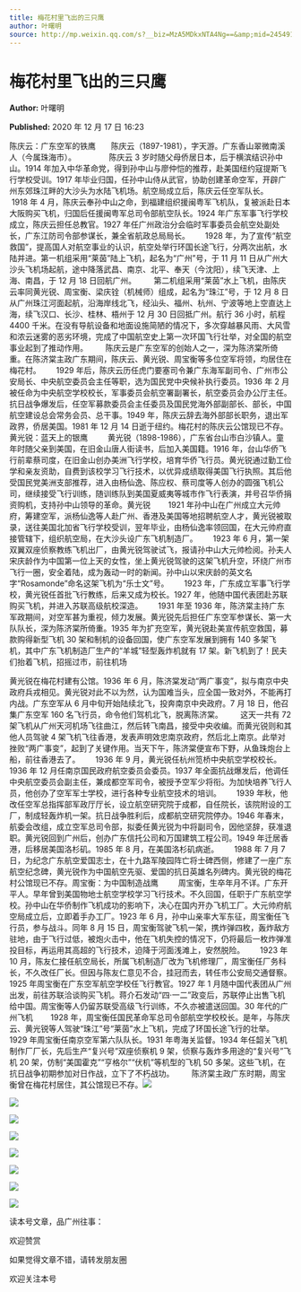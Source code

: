 ```yaml
---
title: 梅花村里飞出的三只鹰
author: 叶曙明
source: http://mp.weixin.qq.com/s?__biz=MzA5MDkxNTA4Ng==&amp;mid=2454910435&amp;idx=1&amp;sn=724f703c1acfecd11b2516f45927d7d3&amp;chksm=87a23d82b0d5b494b9c77b883aa4b3127df00449563c863f42e58c7e2fcd9cf4beef15837111&poc_token=HJ_Do2ejHyO-wNZGG8Q1S8FdPgy1YBBEob-nUEme
---
```


# 梅花村里飞出的三只鹰

**Author:** 叶曙明

**Published:** 2020 年 12 月 17 日 16:23

陈庆云：广东空军的铁鹰       陈庆云（1897-1981），字天游。广东香山翠微南溪人（今属珠海市）。               陈庆云 3 岁时随父母侨居日本，后于横滨结识孙中山。1914 年加入中华革命党，得到孙中山与廖仲恺的推荐，赴美国纽约寇提斯飞行学校受训。1917 年毕业归国，任孙中山侍从武官，协助创建革命空军，开辟广州东郊珠江畔的大沙头为水陆飞机场。航空局成立后，陈庆云任空军队长。       1918 年 4 月，陈庆云奉孙中山之命，到福建组织援闽粤军飞机队，复被派赴日本大阪购买飞机，归国后任援闽粤军总司令部航空队长。1924 年广东军事飞行学校成立，陈庆云担任总教官。1927 年任广州政治分会临时军事委员会航空处副处长，广东江防司令部参谋长，兼全省航政总局局长。       1928 年，为了宣传“航空救国”，提高国人对航空事业的认识，航空处举行环国长途飞行，分两次出航，水陆并进。第一机组采用“莱茵”陆上飞机，起名为“广州”号，于 11 月 11 日从广州大沙头飞机场起航，途中降落武昌、南京、北平、奉天（今沈阳），续飞天津、上海、南昌，于 12 月 18 日回航广州。        第二机组采用“莱茵”水上飞机，由陈庆云率同黄光锐、周宝衡、梁庆铨（机械师）组成，起名为“珠江”号，于 12 月 8 日从广州珠江河面起航，沿海岸线北飞，经汕头、福州、杭州、宁波等地上空直达上海，续飞汉口、长沙、桂林、梧州于 12 月 30 日回抵广州。航行 36 小时，航程 4400 千米。在没有导航设备和地面设施简陋的情况下，多次穿越暴风雨、大风雪和浓云迷雾的恶劣环境，完成了中国航空史上第一次环国飞行壮举，对全国的航空事业起到了推动作用。        陈庆云是广东空军的创始人之一，深为陈济棠所倚重。在陈济棠主政广东期间，陈庆云、黄光锐、周宝衡等多位空军将领，均居住在梅花村。       1929 年后，陈庆云历任虎门要塞司令兼广东海军副司令、广州市公安局长、中央航空委员会主任等职，选为国民党中央候补执行委员。1936 年 2 月被任命为中央航空学校校长，军事委员会航空署副署长，航空委员会办公厅主任。抗日战争爆发后，任空军募款委员会主任委员及国民党海外部副部长、部长，中国航空建设总会常务会员、总干事。1949 年，陈庆云辞去海外部部长职务，退出军政界，侨居美国。1981 年 12 月 14 日逝于纽约。梅花村的陈庆云公馆现已不存。黄光锐：蓝天上的银鹰         黄光锐（1898-1986），广东省台山市白沙镇人。童年时随父亲到美国，在旧金山唐人街读书，后加入美国籍。1916 年，台山华侨飞行前辈蔡司度，在旧金山创办美洲飞行学校，培育华侨飞行员。黄光锐通过勤工俭学和亲友资助，自费到该校学习飞行技术，以优异成绩取得美国飞行执照。其后他受国民党美洲支部推荐，进入由杨仙逸、陈应权、蔡司度等人创办的圆强飞机公司，继续接受飞行训练，随训练队到美国夏威夷等城市作飞行表演，并号召华侨捐资购机，支持孙中山领导的革命。黄光锐        1921 年孙中山在广州成立大元帅府，筹建空军，派杨仙逸等人赴广州、香港及美国等地招聘航空人才，黄光锐被取录，送往美国北加省飞行学校受训，翌年毕业，由杨仙逸率领回国，在大元帅府直接管辖下，组织航空局，在大沙头设广东飞机制造厂。       1923 年 6 月，第一架双翼双座侦察教练飞机出厂，由黄光锐驾驶试飞，报请孙中山大元帅检阅。孙夫人宋庆龄作为中国第一位上天的女性，坐上黄光锐驾驶的这架飞机升空，环绕广州市飞行一圈，安全着陆，成为轰动一时的新闻。孙中山以宋庆龄的英文名字“Rosamonde”命名这架飞机为“乐士文”号。       1923 年，广东成立军事飞行学校，黄光锐任首批飞行教练，后来又成为校长。1927 年，他随中国代表团赴苏联购买飞机，并进入苏联高级航校深造。       1931 年至 1936 年，陈济棠主持广东军政期间，对空军甚为重视，倾力发展。黄光锐先后担任广东空军参谋长、第一大队队长，深为陈济棠所倚重。1935 年为扩充空军，黄光锐赴美宣传航空救国，募款购得新型飞机 30 架和制机的设备回国，使广东空军发展到拥有 140 多架飞机，其中广东飞机制造厂生产的“羊城”轻型轰炸机就有 17 架。新飞机到了！民夫们抬着飞机，招摇过市，前往机场

黄光锐在梅花村建有公馆。1936 年 6 月，陈济棠发动“两广事变”，拟与南京中央政府兵戎相见。黄光锐对此不以为然，认为国难当头，应全国一致对外，不能再打内战。广东空军从 6 月中旬开始陆续北飞，投奔南京中央政府。7 月 18 日，他召集广东空军 160 名飞行员，命令他们驾机北飞，脱离陈济棠。        这天一共有 72 架飞机从广州天河机场飞往曲江，然后转飞南昌，接受中央收编。而黄光锐则和其他人员驾驶 4 架飞机飞往香港，发表声明效忠南京政府，然后北上南京。此举对挫败“两广事变”，起到了关键作用。当天下午，陈济棠便宣布下野，从鱼珠炮台上船，前往香港去了。       1936 年 9 月，黄光锐任杭州笕桥中央航空学校校长。1936 年 12 月任南京国民政府航空委员会委员。1937 年全面抗战爆发后，他调任中央航空委员会副主任，兼成都空军司令，被授予空军少将衔。为加快培养飞行人员，他创办了空军军士学校，进行各种专业航空技术的培训。       1939 年秋，他改任空军总指挥部军政厅厅长，设立航空研究院于成都，自任院长，该院附设的工厂，制成轻轰炸机一架。抗日战争胜利后，成都航空研究院停办。1946 年春末，航委会改组，成立空军总司令部，拟委任黄光锐为中将副司令，因他坚辞，获准退职。黄光锐回到广州后，创办广东信托公司和万国建筑工程公司。1949 年迁居香港，后移居美国洛杉矶。1985 年 8 月，在美国洛杉矶病逝。       1988 年 7 月 7 日，为纪念广东航空爱国志士，在十九路军陵园阵亡将士碑西侧，修建了一座广东航空纪念碑，黄光锐作为中国航空先驱、爱国的抗日英雄名列碑内。黄光锐的梅花村公馆现已不存。周宝衡：为中国制造战鹰         周宝衡，生卒年月不详。广东开平人。早年曾到美国物地士航空学校学习飞行技术。不久回国，任职于广东航空学校。孙中山在华侨制作飞机成功的影响下，决心在国内开办飞机工厂。大元帅府航空局成立后，立即着手办工厂。1923 年 6 月，孙中山亲率大军东征，周宝衡任飞行员，参与战斗。同年 8 月 15 日，周宝衡驾驶飞机一架，携炸弹四枚，轰炸敌方驻地，由于飞行过低，被炮火击中，他在飞机失控的情况下，仍将最后一枚炸弹准投目标，再运用其高超的飞行技术，迫降于河面浅滩上，安然脱险。       1923 年 10 月，陈友仁接任航空局长，所属飞机制造厂改为飞机修理厂，周宝衡任厂务科长，不久改任厂长。但因与陈友仁意见不合，挂冠而去，转任市公安局交通督察。1925 年周宝衡在广东空军航空学校任飞行教官。1927 年 1 月随中国代表团从广州出发，前往苏联洽谈购买飞机。蒋介石发动“四·一二”政变后，苏联停止出售飞机给中国。周宝衡等人仍留苏联受高级飞行训练，不久亦被遣送回国。30 年代的广州飞机        1928 年，周宝衡任国民革命军总司令部航空学校校长。是年，与陈庆云、黄光锐等人驾驶“珠江”号“莱茵”水上飞机，完成了环国长途飞行的壮举。1929 年周宝衡任南京空军第六队队长。1931 年粤海关监督。1934 年任韶关飞机制作厂厂长，先后生产“复兴号”双座侦察机 9 架，侦察与轰炸多用途的“复兴号”飞机 20 架，仿制“美国霍克”“亨格尔”“伏机”等机型的飞机 50 多架。这些飞机，在抗日战争初期参加对日作战，立下了不朽战功。        陈济棠主政广东时期，周宝衡曾在梅花村居住，其公馆现已不存。![](https://mmbiz.qpic.cn/mmbiz_jpg/PJWG74pLsMZOgjGS7xwPnPPeVwXmTOTa1Jtbax6gDunTxO15KAKRb96TxAIwS1icdCCwKtqd11TvsBch5RdzCfA/640)

![](https://mmbiz.qpic.cn/mmbiz_jpg/PJWG74pLsMZOgjGS7xwPnPPeVwXmTOTaNqHl55xS4kEb6LP7swV8OqD0ZUQ1oE8GQx4Bra3JVefUiaNECM5LbWg/640)

![](https://mmbiz.qpic.cn/mmbiz_jpg/PJWG74pLsMZOgjGS7xwPnPPeVwXmTOTakuNWNtum3tQgLEBMZpSk0BLeGES71BKLVI4j5DgjFIM1MzuAT9D1kw/640)

![](https://mmbiz.qpic.cn/mmbiz_jpg/PJWG74pLsMZOgjGS7xwPnPPeVwXmTOTaA5pa4SibHVlLqC3EHIWscpxy6HvhCxW2iclj4ib5mguFyGtX2rHuanniaA/640)

![](https://mmbiz.qpic.cn/mmbiz_jpg/PJWG74pLsMZOgjGS7xwPnPPeVwXmTOTatX9Sx7op3S68ET6h5FiciaJxCbeRLibXQNY19PlasESs7jRSGZMaWgMMw/640)

![](https://mmbiz.qpic.cn/mmbiz_png/fgnkxfGnnkRTefsHtHl5LkV1a8Lprb6NgeXZ2SWzuoFvsasuRLIibSN338z0ic4UAJDghV0R4gDnSWuiciaPqpcXgw/640?wx_fmt=png)

![](https://mmbiz.qpic.cn/mmbiz_jpg/PJWG74pLsMZOgjGS7xwPnPPeVwXmTOTaR40EBFWqhaCZhbAtpBkGViaGIEKFCqqicjQ15CEtxRjicBcHOdicAMx12A/640)

![](https://mmbiz.qpic.cn/mmbiz_jpg/PJWG74pLsMZOgjGS7xwPnPPeVwXmTOTaib960hatTTANhFIoT9BJJYdwYO2V1YFEhKM6KJk5rPzJyVVFTaDDZhg/640)

读本号文章，品广州往事：

欢迎赞赏

如果觉得文章不错，请转发朋友圈

欢迎关注本号
